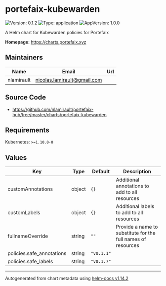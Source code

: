 # portefaix-kubewarden

![Version: 0.1.2](https://img.shields.io/badge/Version-0.1.2-informational?style=flat-square) ![Type: application](https://img.shields.io/badge/Type-application-informational?style=flat-square) ![AppVersion: 1.0.0](https://img.shields.io/badge/AppVersion-1.0.0-informational?style=flat-square)

A Helm chart for Kubewarden policies for Portefaix

**Homepage:** <https://charts.portefaix.xyz>

## Maintainers

| Name       | Email                         | Url |
| ---------- | ----------------------------- | --- |
| nlamirault | <nicolas.lamirault@gmail.com> |     |

## Source Code

- <https://github.com/nlamirault/portefaix-hub/tree/master/charts/portefaix-kubewarden>

## Requirements

Kubernetes: `>=1.10.0-0`

## Values

| Key                       | Type   | Default    | Description                                                  |
| ------------------------- | ------ | ---------- | ------------------------------------------------------------ |
| customAnnotations         | object | `{}`       | Additional annotations to add to all resources               |
| customLabels              | object | `{}`       | Additional labels to add to all resources                    |
| fullnameOverride          | string | `""`       | Provide a name to substitute for the full names of resources |
| policies.safe_annotations | string | `"v0.1.1"` |                                                              |
| policies.safe_labels      | string | `"v0.1.7"` |                                                              |

---

Autogenerated from chart metadata using [helm-docs v1.14.2](https://github.com/norwoodj/helm-docs/releases/v1.14.2)
